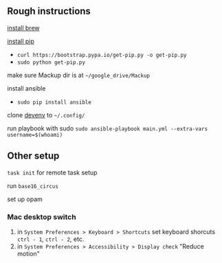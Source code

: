 ## Rough instructions

[install brew](https://brew.sh/)

[install pip](https://pip.pypa.io/en/stable/installing/)
* `curl https://bootstrap.pypa.io/get-pip.py -o get-pip.py`
* `sudo python get-pip.py`

make sure Mackup dir is at `~/google_drive/Mackup`

install ansible
* `sudo pip install ansible`

clone [devenv](https://github.com/jerryliu55/devenv) to `~/.config/`

run playbook with sudo `sudo ansible-playbook main.yml --extra-vars username=$(whoami)`

## Other setup

`task init` for remote task setup

run `base16_circus`

set up opam

### Mac desktop switch

1. in `System Preferences > Keyboard > Shortcuts` set keyboard shorcuts `ctrl - 1`, `ctrl - 2`, etc.
1. in `System Preferences > Accessibility > Display check` "Reduce motion"
